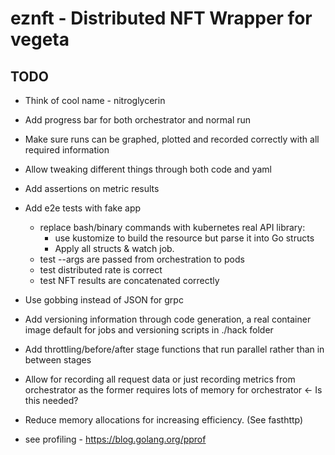 # eznft - Distributed NFT Wrapper for vegeta

## TODO
- Think of cool name - nitroglycerin
- Add progress bar for both orchestrator and normal run
- Make sure runs can be graphed, plotted and recorded correctly
with all required information
- Allow tweaking different things through both code and yaml
- Add assertions on metric results

- Add e2e tests with fake app
  - replace bash/binary commands with kubernetes real API library:
    - use kustomize to build the resource but parse it into Go structs
    - Apply all structs & watch job.
  - test --args are passed from orchestration to pods
  - test distributed rate is correct
  - test NFT results are concatenated correctly
  
- Use gobbing instead of JSON for grpc
- Add versioning information through code generation, a
real container image default for jobs and 
versioning scripts in ./hack folder

- Add throttling/before/after stage functions that
 run parallel rather than in between stages 
 
- Allow for recording all request data or just recording metrics from orchestrator
 as the former requires lots of memory for orchestrator <- Is this needed?
 
- Reduce memory allocations for increasing efficiency. (See fasthttp) 
- see profiling - https://blog.golang.org/pprof
